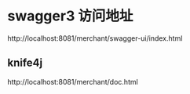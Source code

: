 # swagger3 访问地址
http://localhost:8081/merchant/swagger-ui/index.html

## knife4j
http://localhost:8081/merchant/doc.html





